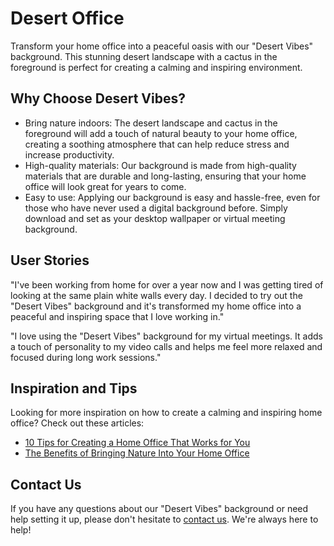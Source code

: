 <!--font:Poppins-->

# Desert Office

Transform your home office into a peaceful oasis with our "Desert Vibes" background. This stunning desert landscape with a cactus in the foreground is perfect for creating a calming and inspiring environment.

## Why Choose Desert Vibes?

- Bring nature indoors: The desert landscape and cactus in the foreground will add a touch of natural beauty to your home office, creating a soothing atmosphere that can help reduce stress and increase productivity.
- High-quality materials: Our background is made from high-quality materials that are durable and long-lasting, ensuring that your home office will look great for years to come.
- Easy to use: Applying our background is easy and hassle-free, even for those who have never used a digital background before. Simply download and set as your desktop wallpaper or virtual meeting background.

## User Stories

"I've been working from home for over a year now and I was getting tired of looking at the same plain white walls every day. I decided to try out the "Desert Vibes" background and it's transformed my home office into a peaceful and inspiring space that I love working in."

"I love using the "Desert Vibes" background for my virtual meetings. It adds a touch of personality to my video calls and helps me feel more relaxed and focused during long work sessions."

## Inspiration and Tips

Looking for more inspiration on how to create a calming and inspiring home office? Check out these articles:

- [10 Tips for Creating a Home Office That Works for You](#)
- [The Benefits of Bringing Nature Into Your Home Office](#)

## Contact Us

If you have any questions about our "Desert Vibes" background or need help setting it up, please don't hesitate to [contact us](#). We're always here to help!

<!--

Write me content for website with wallpaper which alt text is:

"A desert landscape with a cactus in the foreground"

The name/title of the page should not be 1:1 copy of the alt text but rather a real content of the website which is using this wallpaper.

- Use markdown format 
- Start with heading
- Heading should be short and concise
- The content should look like a real website 
- The website should not be about the wallpaper, wallpaper is just a related background
- Heading should be contain work "wallpaper" or "background"
- Include real sections like references, contact, user stories, etc. use things relevant to the page purpose.
- Feel free to use structure like headings, bullets, numbering, blockquotes, paragraphs, horizontal lines, etc.
- You can use formatting like bold or _italic_
- You can include UTF-8 emojis
- Links should be only #hash anchors (and you can refer to the document itself)
- Do not include images


---


# Desert Vibes Wallpaper for Your Home Office

Transform your home office into a peaceful oasis with our "Desert Vibes" wallpaper. This stunning wallpaper features a beautiful desert landscape with a cactus in the foreground, perfect for creating a calming and inspiring environment.

## Why Choose "Desert Vibes" Wallpaper?

- Bring nature indoors: The desert landscape and cactus in the foreground will bring a touch of nature to your home office, creating a soothing atmosphere that can help reduce stress and increase productivity.
- High-quality materials: Our wallpaper is made from high-quality materials that are durable and long-lasting, ensuring that your home office will look great for years to come.
- Easy to install: Installing our wallpaper is easy and hassle-free, even for those who have never installed wallpaper before. Simply follow our step-by-step instructions and you'll have a beautiful new backdrop for your home office in no time.

## User Stories

"I've been working from home for over a year now and I was getting tired of looking at the same plain white walls every day. I decided to try out the "Desert Vibes" wallpaper and I'm so glad I did! It's transformed my home office into a peaceful and inspiring space that I love working in."

"I was hesitant to install wallpaper myself, but the instructions that came with the "Desert Vibes" wallpaper were so clear and easy to follow that I had no trouble at all. Now my home office looks amazing!"

## References

Check out these articles for more inspiration on how to create a calming and inspiring home office:

- [10 Tips for Creating a Home Office That Works for You](#)
- [The Benefits of Bringing Nature Into Your Home Office](#)

## Contact Us

If you have any questions about our "Desert Vibes" wallpaper or need help with installation, please don't hesitate to [contact us](#). We're always here to help!


---


Heading should not include word "wallpaper". The website should not be about the wallpaper itself, wallpaper is just a related background, rewrite whole content.


---


# Create a Calming Home Office with Desert Vibes

Transform your home office into a peaceful oasis with our "Desert Vibes" background. This stunning desert landscape with a cactus in the foreground is perfect for creating a calming and inspiring environment.

## Why Choose Desert Vibes?

- Bring nature indoors: The desert landscape and cactus in the foreground will bring a touch of nature to your home office, creating a soothing atmosphere that can help reduce stress and increase productivity.
- High-quality materials: Our background is made from high-quality materials that are durable and long-lasting, ensuring that your home office will look great for years to come.
- Easy to use: Applying our background is easy and hassle-free, even for those who have never used a digital background before. Simply download and set as your desktop wallpaper or virtual meeting background.

## User Stories

"I've been working from home for over a year now and I was getting tired of looking at the same plain white walls every day. I decided to try out the "Desert Vibes" background and it's transformed my home office into a peaceful and inspiring space that I love working in."

"I love using the "Desert Vibes" background for my virtual meetings. It adds a touch of personality to my video calls and helps me feel more relaxed and focused during long work sessions."

## Inspiration and Tips

Check out these articles for more inspiration on how to create a calming and inspiring home office:

- [10 Tips for Creating a Home Office That Works for You](#)
- [The Benefits of Bringing Nature Into Your Home Office](#)

## Contact Us

If you have any questions about our "Desert Vibes" background or need help setting it up, please don't hesitate to [contact us](#). We're always here to help!


---


Heading is too long, rewrite whole content.


---


# Desert Vibes Background: Create a Calming Home Office

Our "Desert Vibes" background is the perfect way to transform your home office into a peaceful oasis. Featuring a stunning desert landscape with a cactus in the foreground, this background will bring a touch of nature to your workspace and help you stay calm and focused throughout the day.

## Why Choose Desert Vibes?

- Bring nature indoors: The desert landscape and cactus in the foreground will add a touch of natural beauty to your home office, creating a soothing atmosphere that can help reduce stress and increase productivity.
- High-quality materials: Our background is made from high-quality materials that are durable and long-lasting, ensuring that your home office will look great for years to come.
- Easy to use: Applying our background is easy and hassle-free, even for those who have never used a digital background before. Simply download and set as your desktop wallpaper or virtual meeting background.

## User Stories

"I've been working from home for over a year now and I was getting tired of looking at the same plain white walls every day. I decided to try out the "Desert Vibes" background and it's transformed my home office into a peaceful and inspiring space that I love working in."

"I love using the "Desert Vibes" background for my virtual meetings. It adds a touch of personality to my video calls and helps me feel more relaxed and focused during long work sessions."

## Inspiration and Tips

Looking for more inspiration on how to create a calming and inspiring home office? Check out these articles:

- [10 Tips for Creating a Home Office That Works for You](#)
- [The Benefits of Bringing Nature Into Your Home Office](#)

## Contact Us

If you have any questions about our "Desert Vibes" background or need help setting it up, please don't hesitate to [contact us](#). We're always here to help!


---


Heading is too long, rewrite whole content.


---


# Create a Calming Home Office with Desert Vibes Background

Transform your home office into a peaceful oasis with our "Desert Vibes" background. This stunning desert landscape with a cactus in the foreground is perfect for creating a calming and inspiring environment.

## Why Choose Desert Vibes?

- Bring nature indoors: The desert landscape and cactus in the foreground will add a touch of natural beauty to your home office, creating a soothing atmosphere that can help reduce stress and increase productivity.
- High-quality materials: Our background is made from high-quality materials that are durable and long-lasting, ensuring that your home office will look great for years to come.
- Easy to use: Applying our background is easy and hassle-free, even for those who have never used a digital background before. Simply download and set as your desktop wallpaper or virtual meeting background.

## User Stories

"I've been working from home for over a year now and I was getting tired of looking at the same plain white walls every day. I decided to try out the "Desert Vibes" background and it's transformed my home office into a peaceful and inspiring space that I love working in."

"I love using the "Desert Vibes" background for my virtual meetings. It adds a touch of personality to my video calls and helps me feel more relaxed and focused during long work sessions."

## Inspiration and Tips

Looking for more inspiration on how to create a calming and inspiring home office? Check out these articles:

- [10 Tips for Creating a Home Office That Works for You](#)
- [The Benefits of Bringing Nature Into Your Home Office](#)

## Contact Us

If you have any questions about our "Desert Vibes" background or need help setting it up, please don't hesitate to [contact us](#). We're always here to help!


---


Write me a Google font which is best fitting for the website.

Pick from the list:
- Lato
- Alegreya
- Roboto
- Dancing Script
- IBM Plex Sans
- Playfair Display
- Orbitron
- Inter
- Exo 2
- Open Sans
- Futura
- Great Vibes
- Poppins
- Lobster
- Barlow Condensed
- Raleway
- Montserrat


Write just the font name nothing else.


---


Poppins

-->
